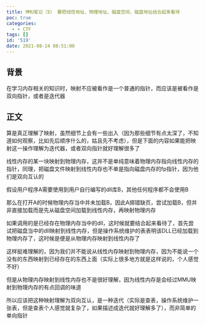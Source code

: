 ```yaml
---
title: MMU笔记（5） 要把线性地址、物理地址、磁盘空间、磁盘地址结合起来看待
poc: true
categories:
  - - CTF
tags: []
id: '519'
date: 2021-08-24 08:51:00
---
```


## 背景

在学习内存相关的知识时，映射不应被看作是一个普通的指针，而应该是被看作是双向指针，或者是迭代器

## 正文

算是真正理解了映射，虽然细节上会有一些出入（因为那些细节有点太深了，不知道如何观察，比如先后顺序什么的，姑且先不考虑），但是下面的内容如果能把映射这一操作理解为迭代器，或者双向指针就好理解很多了

线性内存的某一块映射到物理内存，这并不是单纯意味着物理内存指向线性内存的指针，同理，把磁盘文件映射到线性内存也不单是指向磁盘内存的fp指针，因为他们是双向互认的

假设用户程序A需要使用到用户自行编写的dll库B，其他任何程序都不会使用B

那么在打开A的时候物理内存当中并未加载B，因此A掷错缺页，尝试加载B，但并非直接加载而是先从磁盘空间加载到线性内存，再映射物理内存

如果调用的是已经存在物理内存当中的dll，这时候就要结合起来看待了，首先尝试把磁盘当中的dll映射到线性内存，但是操作系统维护的表表明该DLL已经加载到物理内存了，这时候是便是从物理内存映射到线性内存了

这样挺难理解的，因为我们并不能说从线性内存映射到物理内存，因为不能说一个没有的东西映射到已经存在的东西上面（实际上很多地方就是这样说的，个人感觉不好）

但是从物理内存映射到线性内存也不是很好理解，因为线性内存是会经过MMU映射到物理内存的有点回调的味道

所以应该把这种映射理解为双向互认，是一种迭代（实际是查表，操作系统维护一张表，但是查表个人感觉就复杂了，如果描述成迭代就好理解多了），而非简单的单向指针